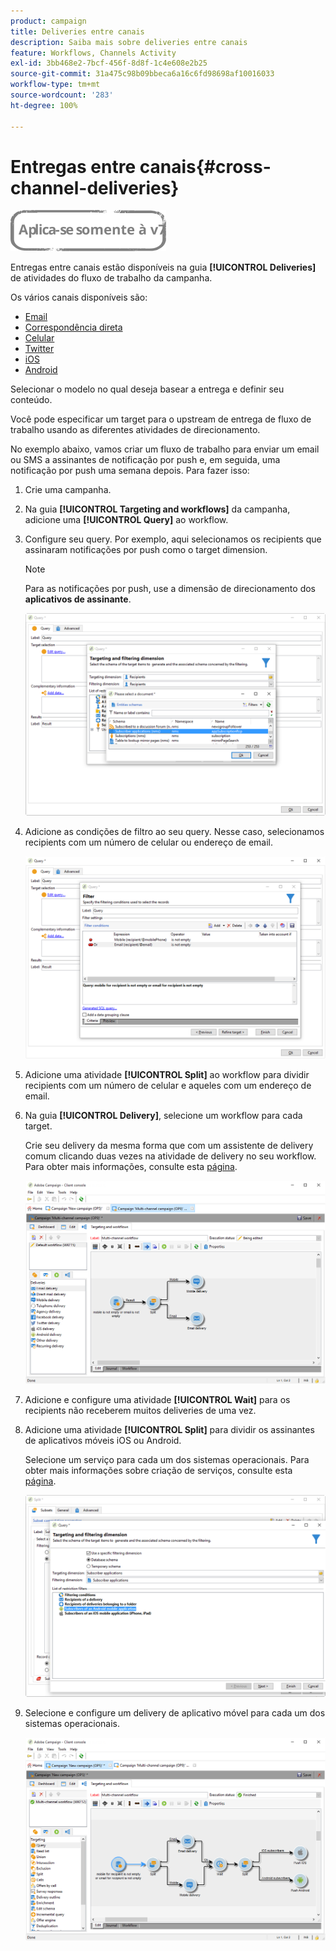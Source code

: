 ```yaml
---
product: campaign
title: Deliveries entre canais
description: Saiba mais sobre deliveries entre canais
feature: Workflows, Channels Activity
exl-id: 3bb468e2-7bcf-456f-8d8f-1c4e608e2b25
source-git-commit: 31a475c98b09bbeca6a16c6fd98698af10016033
workflow-type: tm+mt
source-wordcount: '283'
ht-degree: 100%

---
```


# Entregas entre canais{#cross-channel-deliveries}

![](../../assets/v7-only.svg)

Entregas entre canais estão disponíveis na guia **[!UICONTROL Deliveries]** de atividades do fluxo de trabalho da campanha.

Os vários canais disponíveis são:

* [Email](../../delivery/using/about-email-channel.md)
* [Correspondência direta](../../delivery/using/about-direct-mail-channel.md)
* [Celular](../../delivery/using/sms-channel.md)
* [Twitter](../../social/using/about-social-marketing.md)
* [iOS](../../delivery/using/create-notifications-ios.md)
* [Android](../../delivery/using/create-notifications-android.md)

Selecionar o modelo no qual deseja basear a entrega e definir seu conteúdo.

Você pode especificar um target para o upstream de entrega de fluxo de trabalho usando as diferentes atividades de direcionamento.

No exemplo abaixo, vamos criar um fluxo de trabalho para enviar um email ou SMS a assinantes de notificação por push e, em seguida, uma notificação por push uma semana depois. Para fazer isso:

1. Crie uma campanha.
1. Na guia **[!UICONTROL Targeting and workflows]** da campanha, adicione uma **[!UICONTROL Query]** ao workflow.
1. Configure seu query. Por exemplo, aqui selecionamos os recipients que assinaram notificações por push como o target dimension.

   >[!NOTE]
   >
   >Para as notificações por push, use a dimensão de direcionamento dos **aplicativos de assinante**.

   ![](assets/cross_channel_delivery_1.png)

1. Adicione as condições de filtro ao seu query. Nesse caso, selecionamos recipients com um número de celular ou endereço de email.

   ![](assets/cross_channel_delivery_2.png)

1. Adicione uma atividade **[!UICONTROL Split]** ao workflow para dividir recipients com um número de celular e aqueles com um endereço de email.
1. Na guia **[!UICONTROL Delivery]**, selecione um workflow para cada target.

   Crie seu delivery da mesma forma que com um assistente de delivery comum clicando duas vezes na atividade de delivery no seu workflow. Para obter mais informações, consulte esta [página](../../delivery/using/about-email-channel.md).

   ![](assets/cross_channel_delivery_3.png)

1. Adicione e configure uma atividade **[!UICONTROL Wait]** para os recipients não receberem muitos deliveries de uma vez.
1. Adicione uma atividade **[!UICONTROL Split]** para dividir os assinantes de aplicativos móveis iOS ou Android.

   Selecione um serviço para cada um dos sistemas operacionais. Para obter mais informações sobre criação de serviços, consulte esta [página](../../delivery/using/configuring-the-mobile-application.md).

   ![](assets/cross_channel_delivery_4.png)

1. Selecione e configure um delivery de aplicativo móvel para cada um dos sistemas operacionais.

   ![](assets/cross_channel_delivery_5.png)
